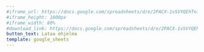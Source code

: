 ```yaml
---
#iframe_url: https://docs.google.com/spreadsheets/d/e/2PACX-1vSVYQEhTn1c__OH-thZD0N3VvTwsEZWgohnMOQ-Cd0cTIavh_yP-lJgrO3OJZDJGpV5vCD2BfncjHIw/pubhtml?widget=true&amp;headers=false&#chrome=false
#iframe_height: 1800px
#iframe_width: 80%
#download_link: https://docs.google.com/spreadsheets/d/e/2PACX-1vSVYQEhTn1c__OH-thZD0N3VvTwsEZWgohnMOQ-Cd0cTIavh_yP-lJgrO3OJZDJGpV5vCD2BfncjHIw/pub?output=pdf
button_text: Lataa ohjelma
template: google_sheets
---
```


